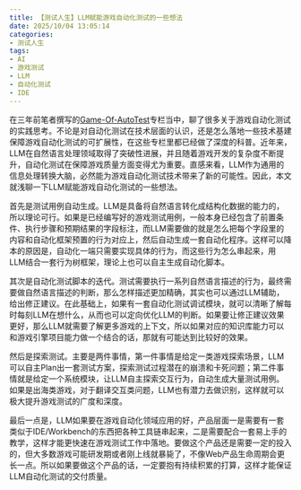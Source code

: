 ```yaml
---
title: 【测试人生】LLM赋能游戏自动化测试的一些想法
date: 2025/10/04 13:05:14
categories:
- 测试人生
tags:
- AI
- 游戏测试
- LLM
- 自动化测试
- IDE
---
```


在三年前笔者撰写的[Game-Of-AutoTest](https://utmhikari.top/categories/Game-Of-AutoTest/)专栏当中，聊了很多关于游戏自动化测试的实践思考。不论是对自动化测试在技术层面的认识，还是怎么落地一些技术基建保障游戏自动化测试的可扩展性，在这些专栏里都已经做了深度的科普。近年来，LLM在自然语言处理领域取得了突破性进展，并且随着游戏开发的复杂度不断提升，自动化测试在保障游戏质量方面变得尤为重要。直感来看，LLM作为通用的信息处理转换大脑，必然能为游戏自动化测试技术带来了新的可能性。因此，本文就浅聊一下LLM赋能游戏自动化测试的一些想法。

<!-- more -->

首先是测试用例自动生成。LLM是具备将自然语言转化成结构化数据的能力的，所以理论可行。如果是已经编写好的游戏测试用例，一般本身已经包含了前置条件、执行步骤和预期结果的字段标注，而LLM需要做的就是怎么把每个字段里的内容和自动化框架预置的行为对应上，然后自动生成一套自动化程序。这样可以降本的原因是，自动化一端只需要实现具体的行为，而这些行为怎么串起来，用LLM结合一套行为树框架，理论上也可以自主生成自动化脚本。

其次是自动化测试脚本的迭代。测试需要执行一系列自然语言描述的行为，最终需要做自然语言描述的判断，那么怎样描述更加精确，其实也可以通过LLM辅助，给出修正建议。在此基础上，如果有一套自动化测试调试模块，就可以清晰了解每时每刻LLM在想什么，从而也可以定向优化LLM的判断。如果要让修正建议效果更好，那么LLM就需要了解更多游戏的上下文，所以如果对应的知识库能力可以和游戏引擎项目能力做一个结合的话，那就有可能达到比较好的效果。

然后是探索测试。主要是两件事情，第一件事情是给定一类游戏探索场景，LLM可以自主Plan出一套测试方案，探索测试过程潜在的崩溃和卡死问题；第二件事情就是给定一个系统模块，让LLM自主探索交互行为，自动生成大量测试用例。如果是出海类游戏，对于翻译交互类问题，LLM也有潜力去做识别，这样就可以极大提升游戏测试的广度和深度。

最后一点是，LLM如果要在游戏自动化领域应用的好，产品层面一是需要有一套类似于IDE/Workbench的东西把各种工具链串起来，二是需要配合一套易上手的教学，这样才能更快速在游戏测试工作中落地。要做这个产品还是需要一定的投入的，但大多数游戏可能研发期或者刚上线就暴毙了，不像Web产品生命周期会更长一点。所以如果要做这个产品的话，一定要抱有持续积累的打算，这样才能保证LLM自动化测试的交付质量。
